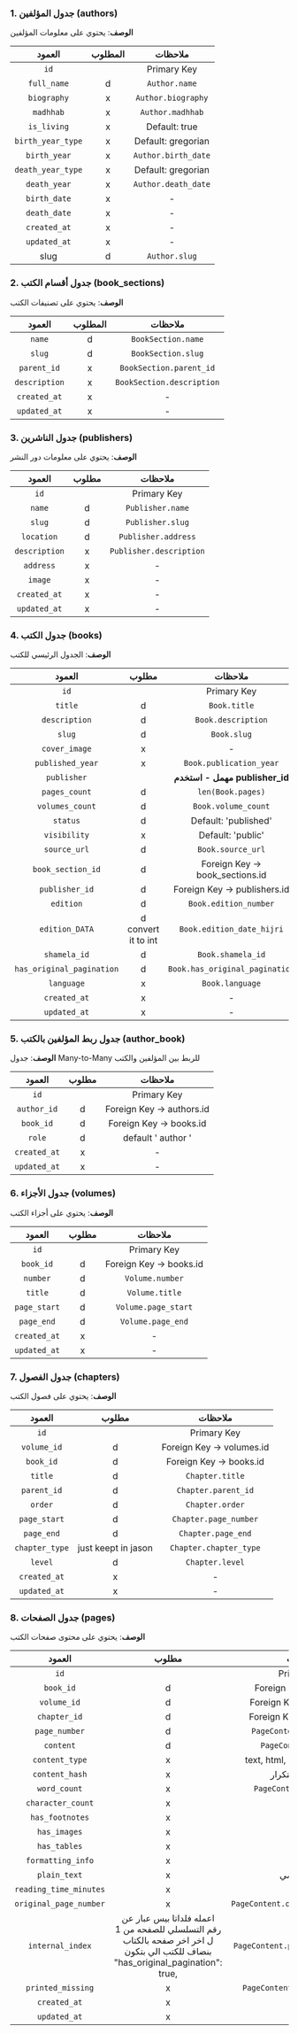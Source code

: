 
###  1. جدول المؤلفين (authors) 
**الوصف**: يحتوي على معلومات المؤلفين   

|      العمود       | المطلوب |       ملاحظات       |
| :---------------: | :-----: | :-----------------: |
|       `id`        |         |     Primary Key     |
|    `full_name`    |    d    |    `Author.name`    |
|    `biography`    |    x    | `Author.biography`  |
|     `madhhab`     |    x    |  `Author.madhhab`   |
|    `is_living`    |    x    |    Default: true    |
| `birth_year_type` |    x    | Default: gregorian  |
|   `birth_year`    |    x    | `Author.birth_date` |
| `death_year_type` |    x    | Default: gregorian  |
|   `death_year`    |    x    | `Author.death_date` |
|   `birth_date`    |    x    |          -          |
|   `death_date`    |    x    |          -          |
|   `created_at`    |    x    |          -          |
|   `updated_at`    |    x    |          -          |
|       slug        |    d    |    `Author.slug`    |


### 2. جدول أقسام الكتب (book_sections)
**الوصف**: يحتوي على تصنيفات الكتب

|    العمود     | المطلوب |          ملاحظات          |
| :-----------: | :-----: | :-----------------------: |
|    `name`     |    d    |    `BookSection.name`     |
|    `slug`     |    d    |    `BookSection.slug`     |
|  `parent_id`  |    x    |  `BookSection.parent_id`  |
| `description` |    x    | `BookSection.description` |
| `created_at`  |    x    |             -             |
| `updated_at`  |    x    |             -             |

### 3. جدول الناشرين (publishers)
**الوصف**: يحتوي على معلومات دور النشر

|    العمود     | مطلوب |         ملاحظات         |
| :-----------: | :---: | :---------------------: |
|     `id`      |       |       Primary Key       |
|    `name`     |   d   |    `Publisher.name`     |
|    `slug`     |   d   |    `Publisher.slug`     |
|  `location`   |   d   |   `Publisher.address`   |
| `description` |   x   | `Publisher.description` |
|   `address`   |   x   |            -            |
|    `image`    |   x   |            -            |
| `created_at`  |   x   |            -            |
| `updated_at`  |   x   |            -            |

### 4. جدول الكتب (books)
**الوصف**: الجدول الرئيسي للكتب

|          العمود           |         مطلوب          |            ملاحظات             |
| :-----------------------: | :--------------------: | :----------------------------: |
|           `id`            |                        |          Primary Key           |
|          `title`          |           d            |          `Book.title`          |
|       `description`       |           d            |       `Book.description`       |
|          `slug`           |           d            |          `Book.slug`           |
|       `cover_image`       |           x            |               -                |
|     `published_year`      |           x            |    `Book.publication_year`     |
|        `publisher`        |                        | **مهمل - استخدم publisher_id** |
|       `pages_count`       |           d            |       `len(Book.pages)`        |
|      `volumes_count`      |           d            |      `Book.volume_count`       |
|         `status`          |           d            |      Default: 'published'      |
|       `visibility`        |           x            |       Default: 'public'        |
|       `source_url`        |           d            |       `Book.source_url`        |
|     `book_section_id`     |           d            | Foreign Key → book_sections.id |
|      `publisher_id`       |           d            |  Foreign Key → publishers.id   |
|         `edition`         |           d            |     `Book.edition_number`      |
|      `edition_DATA`       | d<br>convert it to int |   `Book.edition_date_hijri`    |
|       `shamela_id`        |           d            |       `Book.shamela_id`        |
| `has_original_pagination` |           d            | `Book.has_original_pagination` |
|        `language`         |           x            |        `Book.language`         |
|       `created_at`        |           x            |               -                |
|       `updated_at`        |           x            |               -                |

### 5. جدول ربط المؤلفين بالكتب (author_book)
**الوصف**: جدول Many-to-Many للربط بين المؤلفين والكتب

|    العمود    | مطلوب |         ملاحظات          |
| :----------: | :---: | :----------------------: |
|     `id`     |       |       Primary Key        |
| `author_id`  |   d   | Foreign Key → authors.id |
|  `book_id`   |   d   |  Foreign Key → books.id  |
|    `role`    |   d   |   default  ' author '    |
| `created_at` |   x   |            -             |
| `updated_at` |   x   |            -             |

### 6. جدول الأجزاء (volumes)
**الوصف**: يحتوي على أجزاء الكتب

|    العمود    | مطلوب |        ملاحظات         |
| :----------: | :---: | :--------------------: |
|     `id`     |       |      Primary Key       |
|  `book_id`   |   d   | Foreign Key → books.id |
|   `number`   |   d   |    `Volume.number`     |
|   `title`    |   d   |     `Volume.title`     |
| `page_start` |   d   |  `Volume.page_start`   |
|  `page_end`  |   d   |   `Volume.page_end`    |
| `created_at` |   x   |           -            |
| `updated_at` |   x   |           -            |

### 7. جدول الفصول (chapters)
**الوصف**: يحتوي على فصول الكتب


|     العمود     |        مطلوب        |         ملاحظات          |
| :------------: | :-----------------: | :----------------------: |
|      `id`      |                     |       Primary Key        |
|  `volume_id`   |          d          | Foreign Key → volumes.id |
|   `book_id`    |          d          |  Foreign Key → books.id  |
|    `title`     |          d          |     `Chapter.title`      |
|  `parent_id`   |          d          |   `Chapter.parent_id`    |
|    `order`     |          d          |     `Chapter.order`      |
|  `page_start`  |          d          |  `Chapter.page_number`   |
|   `page_end`   |          d          |    `Chapter.page_end`    |
| `chapter_type` | just keept in jason |  `Chapter.chapter_type`  |
|    `level`     |          d          |     `Chapter.level`      |
|  `created_at`  |          x          |            -             |
|  `updated_at`  |          x          |            -             |

### 8. جدول الصفحات (pages)
**الوصف**: يحتوي على محتوى صفحات الكتب

|         العمود         |                                                              مطلوب                                                               |              ملاحظات               |
| :--------------------: | :------------------------------------------------------------------------------------------------------------------------------: | :--------------------------------: |
|          `id`          |                                                                                                                                  |            Primary Key             |
|       `book_id`        |                                                                d                                                                 |       Foreign Key → books.id       |
|      `volume_id`       |                                                                d                                                                 |      Foreign Key → volumes.id      |
|      `chapter_id`      |                                                                d                                                                 |     Foreign Key → chapters.id      |
|     `page_number`      |                                                                d                                                                 |     `PageContent.page_number`      |
|       `content`        |                                                                d                                                                 |       `PageContent.content`        |
|     `content_type`     |                                                                x                                                                 |    text, html, markdown, mixed     |
|     `content_hash`     |                                                                x                                                                 |         للتحقق من التكرار          |
|      `word_count`      |                                                                x                                                                 |      `PageContent.word_count`      |
|   `character_count`    |                                                                x                                                                 |                 -                  |
|    `has_footnotes`     |                                                                x                                                                 |                 -                  |
|      `has_images`      |                                                                x                                                                 |                 -                  |
|      `has_tables`      |                                                                x                                                                 |                 -                  |
|   `formatting_info`    |                                                                x                                                                 |                 -                  |
|      `plain_text`      |                                                                x                                                                 |            للبحث النصي             |
| `reading_time_minutes` |                                                                x                                                                 |                 -                  |
| `original_page_number` |                                                                x                                                                 | `PageContent.original_page_number` |
|    `internal_index`    | اعمله فلداتا بيس عبار عن رقم التسلسلي للصفحه  من 1 ل اخر اخر صفحه بالكتاب بنضاف للكتب الي بتكون "has_original_pagination": true, | `PageContent.page_index_internal`  |
|   `printed_missing`    |                                                                x                                                                 |   `PageContent.printed_missing`    |
|      `created_at`      |                                                                x                                                                 |                 -                  |
|      `updated_at`      |                                                                x                                                                 |                 -                  |
